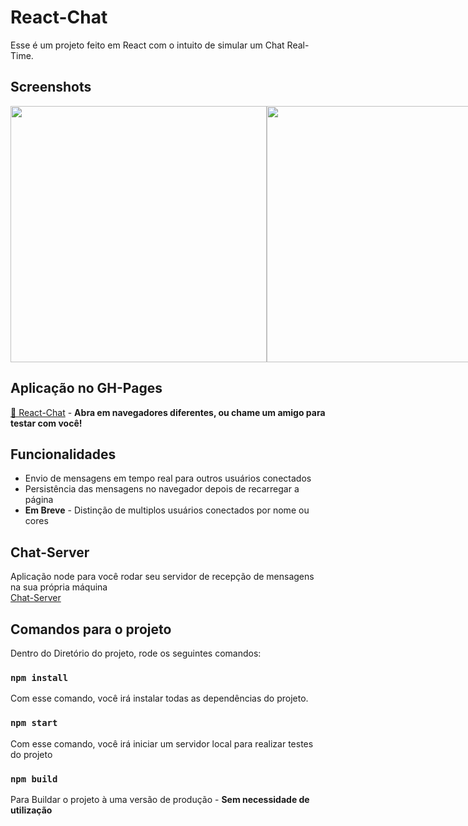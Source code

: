 # React-Chat

Esse é um projeto feito em React com o intuito de simular um Chat Real-Time.

## Screenshots

<div style="display: flex; justify-content: space-around;">
<img src="https://raw.githubusercontent.com/Ted2370/Chat-Client/main/screenshots/screenshot01.png" height="410" />
<img src="https://raw.githubusercontent.com/Ted2370/Chat-Client/main/screenshots/screenshot02.png" height="410"  />  
</div>

## Aplicação no GH-Pages

<a href="https://ted2370.github.io/Chat-Client/">🔗 React-Chat</a> - <strong>Abra em navegadores diferentes, ou chame um amigo para testar com você!</strong>

## Funcionalidades

<ul>
<li>  Envio de mensagens em tempo real para outros usuários conectados </li>
<li>  Persistência das mensagens no navegador depois de recarregar a página </li>
<li>  <strong>Em Breve</strong> - Distinção de multiplos usuários conectados por nome ou cores </li>
</ul>

## Chat-Server
Aplicação node para você rodar seu servidor de recepção de mensagens na sua própria máquina <br>
<a href="https://github.com/Ted2370/Chat-Server">Chat-Server</a>

## Comandos para o projeto

Dentro do Diretório do projeto, rode os seguintes comandos:

### `npm install`

Com esse comando, você irá instalar todas as dependências do projeto.

### `npm start`

Com esse comando, você irá iniciar um servidor local para realizar testes do projeto

### `npm build`

Para Buildar o projeto à uma versão de produção - <strong>Sem necessidade de utilização</strong>
